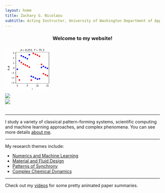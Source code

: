```yaml
---
layout: home
title: Zachary G. Nicolaou
subtitle: Acting Instructor, University of Washington Department of Applied Mathematics | Washington Research Foundation Postdoctoral Scholar
---
```


<div class="container-fluid">
  <div class="row">
  <div class="col"></div>
  <center>
  <h3>Welcome to my website! </h3>
  </center>
  <div class="col"></div>
  </div>

  <div class="row">
  <div class="col"></div>
  <img src="/assets/gallery/unpublished/fwanimation.gif" height="150" />
  <div class="col"></div>
  <img src="/assets/gallery/figures/cgle_animation.gif" height="150"  />
  <div class="col"></div>
  <img src="/assets/gallery/figures/anharmonic.gif" height="150"  />
  <div class="col"></div>
  </div>
</div>
<br>

---
I study a variety of classical pattern-forming systems, scientific computing and machine learning approaches, and complex phenomena. You can see more details [about me](aboutme).

---

My research themes include:
- [Numerics and Machine Learning](numerics)
- [Material and Fluid Design](materials)
- [Patterns of Synchrony](synchronization)
- [Complex Chemical Dynamics](chemistry)

---

Check out my [videos](gallery2) for some pretty animated paper summaries.
